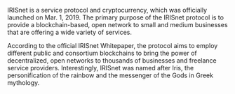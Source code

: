 <p>
    IRISnet is a service protocol and cryptocurrency, which was officially launched on Mar. 1, 2019. The primary purpose of the IRISnet protocol is to provide a blockchain-based, open network to small and medium businesses that are offering a wide variety of services.
</p>

<p>
    According to the official IRISnet Whitepaper, the protocol aims to employ different public and consortium blockchains to bring the power of decentralized, open networks to thousands of businesses and freelance service providers. Interestingly, IRISnet was named after Iris, the personification of the rainbow and the messenger of the Gods in Greek mythology.
</p>

